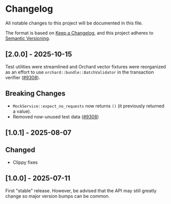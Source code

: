 # Changelog

All notable changes to this project will be documented in this file.

The format is based on [Keep a Changelog](https://keepachangelog.com/en/1.0.0/),
and this project adheres to [Semantic Versioning](https://semver.org/spec/v2.0.0.html).

## [2.0.0] - 2025-10-15

Test utilities were streamlined and Orchard vector fixtures were reorganized as an effort to
use `orchard::bundle::BatchValidator` in the transaction verifier ([#9308](https://github.com/ZcashFoundation/zebra/pull/9308)).

## Breaking Changes

- `MockService::expect_no_requests` now returns `()` (it previously returned a value).
- Removed now-unused test data ([#9308](https://github.com/ZcashFoundation/zebra/pull/9308))


## [1.0.1] - 2025-08-07

## Changed

- Clippy fixes

## [1.0.0] - 2025-07-11

First "stable" release. However, be advised that the API may still greatly
change so major version bumps can be common.
